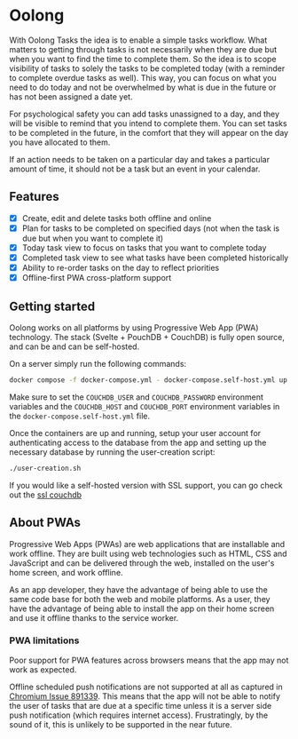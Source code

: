 # Oolong

With Oolong Tasks the idea is to enable a simple tasks workflow. What matters to
getting through tasks is not necessarily when they are due but when you want to
find the time to complete them. So the idea is to scope visibility of tasks to
solely the tasks to be completed today (with a reminder to complete overdue
tasks as well). This way, you can focus on what you need to do today and not be
overwhelmed by what is due in the future or has not been assigned a date yet.

For psychological safety you can add tasks unassigned to a day, and they will
be visible to remind that you intend to complete them. You can set tasks to be
completed in the future, in the comfort that they will appear on the day you
have allocated to them.

If an action needs to be taken on a particular day and takes a
particular amount of time, it should not be a task but an event in your
calendar.

## Features

- [x] Create, edit and delete tasks both offline and online
- [x] Plan for tasks to be completed on specified days (not when the task is due
  but when you want to complete it)
- [x] Today task view to focus on tasks that you want to complete today
- [x] Completed task view to see what tasks have been completed historically
- [x] Ability to re-order tasks on the day to reflect priorities
- [x] Offline-first PWA cross-platform support

## Getting started

Oolong works on all platforms by using Progressive Web App (PWA) technology. The
stack (Svelte + PouchDB + CouchDB) is fully open source, and can be and can be
self-hosted.

On a server simply run the following commands:

```bash
docker compose -f docker-compose.yml - docker-compose.self-host.yml up -d
```

Make sure to set the `COUCHDB_USER` and `COUCHDB_PASSWORD` environment variables
and the `COUCHDB_HOST` and `COUCHDB_PORT` environment variables in the
`docker-compose.self-host.yml` file.

Once the containers are up and running, setup your user account for
authenticating access to the database from the app and setting up the necessary
database by running the user-creation script:

```bash
./user-creation.sh
```

If you would like a self-hosted version with SSL support, you can go check out
the [ssl couchdb](https://github.com/a-shine/couchdb-compose-ssl)

## About PWAs

Progressive Web Apps (PWAs) are web applications that are installable and work
offline. They are built using web technologies such as HTML, CSS and JavaScript
and can be delivered through the web, installed on the user's home screen, and
work offline.

As an app developer, they have the advantage of being able to use the same code
base for both the web and mobile platforms. As a user, they have the advantage
of being able to install the app on their home screen and use it offline thanks
to the service worker.

### PWA limitations

Poor support for PWA features across browsers means that the app may not work as
expected.

Offline scheduled push notifications are not supported at all as captured in
[Chromium Issue 891339](https://bugs.chromium.org/p/chromium/issues/detail?id=891339#c79).
This means that the app will not be able to notify the user of tasks that are
due at a specific time unless it is a server side push notification (which
requires internet access). Frustratingly, by the sound of it, this is unlikely
to be supported in the near future.
